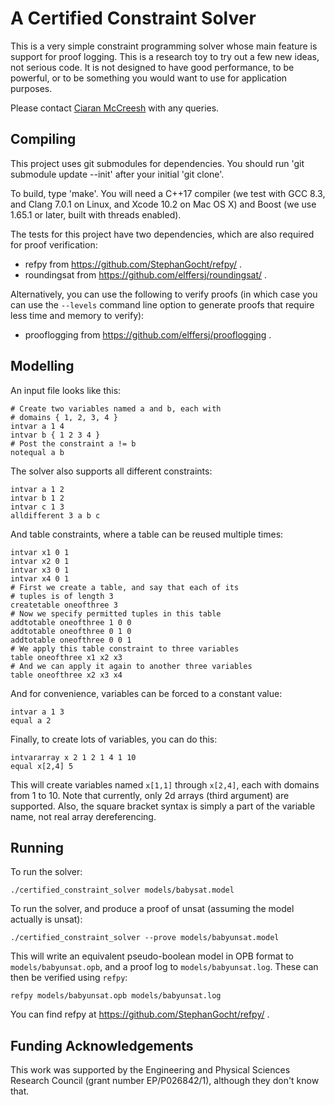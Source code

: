 A Certified Constraint Solver
=============================

This is a very simple constraint programming solver whose main feature is support for proof logging.
This is a research toy to try out a few new ideas, not serious code. It is not designed to have good
performance, to be powerful, or to be something you would want to use for application purposes.

Please contact [Ciaran McCreesh](mailto:ciaran.mccreesh@glasgow.ac.uk) with any queries.

Compiling
---------

This project uses git submodules for dependencies. You should run 'git submodule update --init'
after your initial 'git clone'.

To build, type 'make'. You will need a C++17 compiler (we test with GCC 8.3, and Clang 7.0.1 on
Linux, and Xcode 10.2 on Mac OS X) and Boost (we use 1.65.1 or later, built with threads enabled).

The tests for this project have two dependencies, which are also required for proof verification:

* refpy from https://github.com/StephanGocht/refpy/ .
* roundingsat from https://github.com/elffersj/roundingsat/ .

Alternatively, you can use the following to verify proofs (in which case you can use the
``--levels`` command line option to generate proofs that require less time and memory to verify):

* prooflogging from https://github.com/elffersj/prooflogging .

Modelling
---------

An input file looks like this:

```
# Create two variables named a and b, each with
# domains { 1, 2, 3, 4 }
intvar a 1 4
intvar b { 1 2 3 4 }
# Post the constraint a != b
notequal a b
```

The solver also supports all different constraints:

```
intvar a 1 2
intvar b 1 2
intvar c 1 3
alldifferent 3 a b c
```

And table constraints, where a table can be reused multiple times:

```
intvar x1 0 1
intvar x2 0 1
intvar x3 0 1
intvar x4 0 1
# First we create a table, and say that each of its
# tuples is of length 3
createtable oneofthree 3
# Now we specify permitted tuples in this table
addtotable oneofthree 1 0 0
addtotable oneofthree 0 1 0
addtotable oneofthree 0 0 1
# We apply this table constraint to three variables
table oneofthree x1 x2 x3
# And we can apply it again to another three variables
table oneofthree x2 x3 x4
```

And for convenience, variables can be forced to a constant value:

```
intvar a 1 3
equal a 2
```

Finally, to create lots of variables, you can do this:

```
intvararray x 2 1 2 1 4 1 10
equal x[2,4] 5
```

This will create variables named ``x[1,1]`` through ``x[2,4]``, each with domains from 1 to 10. Note
that currently, only 2d arrays (third argument) are supported. Also, the square bracket syntax is
simply a part of the variable name, not real array dereferencing.

Running
-------

To run the solver:

```shell session
./certified_constraint_solver models/babysat.model
```

To run the solver, and produce a proof of unsat (assuming the model actually is unsat):

```shell session
./certified_constraint_solver --prove models/babyunsat.model
```

This will write an equivalent pseudo-boolean model in OPB format to ``models/babyunsat.opb``, and a
proof log to ``models/babyunsat.log``. These can then be verified using ``refpy``:

```shell session
refpy models/babyunsat.opb models/babyunsat.log
```

You can find refpy at https://github.com/StephanGocht/refpy/ .

Funding Acknowledgements
------------------------

This work was supported by the Engineering and Physical Sciences Research Council (grant number
EP/P026842/1), although they don't know that.

<!-- vim: set tw=100 spell spelllang=en : -->

